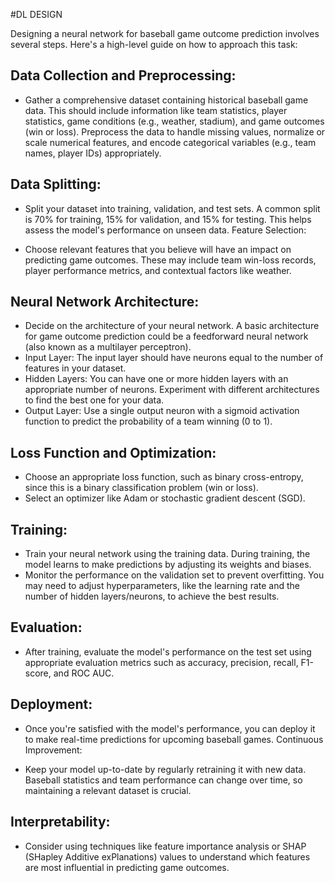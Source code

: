 
#DL DESIGN 

Designing a neural network for baseball game outcome prediction involves several steps. Here's a high-level guide on how to approach this task:

## Data Collection and Preprocessing:

- Gather a comprehensive dataset containing historical baseball game data. This should include information like team statistics, player statistics, game conditions (e.g., weather, stadium), and game outcomes (win or loss).
Preprocess the data to handle missing values, normalize or scale numerical features, and encode categorical variables (e.g., team names, player IDs) appropriately.

## Data Splitting:

- Split your dataset into training, validation, and test sets. A common split is 70% for training, 15% for validation, and 15% for testing. This helps assess the model's performance on unseen data.
Feature Selection:

- Choose relevant features that you believe will have an impact on predicting game outcomes. These may include team win-loss records, player performance metrics, and contextual factors like weather.

## Neural Network Architecture:

- Decide on the architecture of your neural network. A basic architecture for game outcome prediction could be a feedforward neural network (also known as a multilayer perceptron).
- Input Layer: The input layer should have neurons equal to the number of features in your dataset.
- Hidden Layers: You can have one or more hidden layers with an appropriate number of neurons. Experiment with different architectures to find the best one for your data.
- Output Layer: Use a single output neuron with a sigmoid activation function to predict the probability of a team winning (0 to 1).

## Loss Function and Optimization:

- Choose an appropriate loss function, such as binary cross-entropy, since this is a binary classification problem (win or loss).
- Select an optimizer like Adam or stochastic gradient descent (SGD).

## Training:

- Train your neural network using the training data. During training, the model learns to make predictions by adjusting its weights and biases.
- Monitor the performance on the validation set to prevent overfitting. You may need to adjust hyperparameters, like the learning rate and the number of hidden layers/neurons, to achieve the best results.

## Evaluation:

- After training, evaluate the model's performance on the test set using appropriate evaluation metrics such as accuracy, precision, recall, F1-score, and ROC AUC.

## Deployment:

- Once you're satisfied with the model's performance, you can deploy it to make real-time predictions for upcoming baseball games.
Continuous Improvement:

- Keep your model up-to-date by regularly retraining it with new data. Baseball statistics and team performance can change over time, so maintaining a relevant dataset is crucial.


## Interpretability:

- Consider using techniques like feature importance analysis or SHAP (SHapley Additive exPlanations) values to understand which features are most influential in predicting game outcomes.